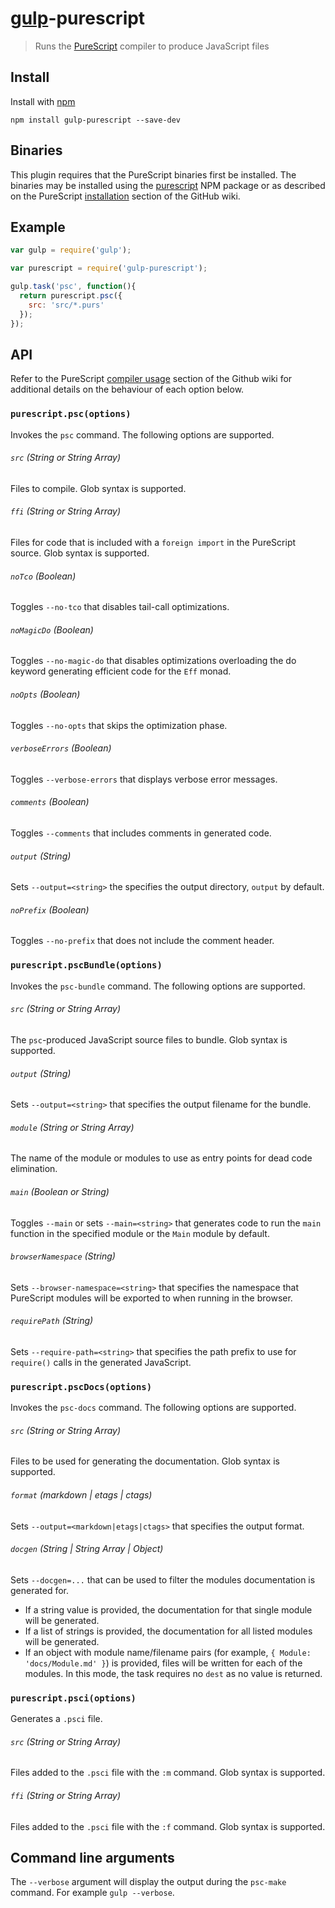 # [gulp](https://github.com/wearefractal/gulp)-purescript

> Runs the [PureScript](http://www.purescript.org) compiler to produce JavaScript files

## Install

Install with [npm](https://npmjs.org/package/gulp-purescript)

```
npm install gulp-purescript --save-dev
```

## Binaries

This plugin requires that the PureScript binaries first be installed. The binaries may be installed using the [purescript](https://www.npmjs.com/package/purescript) NPM package or as described on the PureScript [installation](https://github.com/purescript/purescript/wiki/Language-Guide:-Getting-Started#installation) section of the GitHub wiki.

## Example

```js
var gulp = require('gulp');

var purescript = require('gulp-purescript');

gulp.task('psc', function(){
  return purescript.psc({
    src: 'src/*.purs'
  });
});
```

## API

Refer to the PureScript [compiler usage](https://github.com/purescript/purescript/wiki/Language-Guide:-Getting-Started#compiler-usage) section of the Github wiki for additional details on the behaviour of each option below.

### `purescript.psc(options)`

Invokes the `psc` command. The following options are supported.

###### `src` (String or String Array)

Files to compile. Glob syntax is supported.

###### `ffi` (String or String Array)

Files for code that is included with a `foreign import` in the PureScript source. Glob syntax is supported.

###### `noTco` (Boolean)

Toggles `--no-tco` that disables tail-call optimizations.

###### `noMagicDo` (Boolean)

Toggles `--no-magic-do` that disables optimizations overloading the do keyword generating efficient code for the `Eff` monad.

###### `noOpts` (Boolean)

Toggles `--no-opts` that skips the optimization phase.

###### `verboseErrors` (Boolean)

Toggles `--verbose-errors` that displays verbose error messages.

###### `comments` (Boolean)

Toggles `--comments` that includes comments in generated code.

###### `output` (String)

Sets `--output=<string>` the specifies the output directory, `output` by default.

###### `noPrefix` (Boolean)

Toggles `--no-prefix` that does not include the comment header.

### `purescript.pscBundle(options)`

Invokes the `psc-bundle` command. The following options are supported.

###### `src` (String or String Array)

The `psc`-produced JavaScript source files to bundle. Glob syntax is supported.

###### `output` (String)

Sets `--output=<string>` that specifies the output filename for the bundle.

###### `module` (String or String Array)

The name of the module or modules to use as entry points for dead code elimination.

###### `main` (Boolean or String)

Toggles `--main` or sets `--main=<string>` that generates code to run the `main` function in the specified module or the `Main` module by default.

###### `browserNamespace` (String)

Sets `--browser-namespace=<string>` that specifies the namespace that PureScript modules will be exported to when running in the browser.

###### `requirePath` (String)

Sets `--require-path=<string>` that specifies the path prefix to use for `require()` calls in the generated JavaScript.

### `purescript.pscDocs(options)`

Invokes the `psc-docs` command. The following options are supported.

###### `src` (String or String Array)

Files to be used for generating the documentation. Glob syntax is supported.

###### `format` (markdown | etags | ctags)

Sets `--output=<markdown|etags|ctags>` that specifies the output format.

###### `docgen` (String | String Array | Object)

Sets `--docgen=...` that can be used to filter the modules documentation is generated for.

- If a string value is provided, the documentation for that single module will be generated.
- If a list of strings is provided, the documentation for all listed modules will be generated.
- If an object with module name/filename pairs (for example, `{ Module: 'docs/Module.md' }`) is provided, files will be written for each of the modules. In this mode, the task requires no `dest` as no value is returned.

### `purescript.psci(options)`

Generates a `.psci` file.

###### `src` (String or String Array)

Files added to the `.psci` file with the `:m` command. Glob syntax is supported.

###### `ffi` (String or String Array)

Files added to the `.psci` file with the `:f` command. Glob syntax is supported.

## Command line arguments

The `--verbose` argument will display the output during the `psc-make` command. For example `gulp --verbose`.
